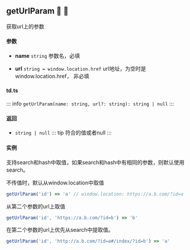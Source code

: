 ## getUrlParam :tada: :100: 
获取url上的参数
#### 参数 
- **name** `string` 参数名，必填
 
- **url** `string = window.location.href` url地址，为空时是window.location.href， 非必填
 
#### td.ts
::: info
`getUrlParam(name: string, url?: string): string | null`
:::
#### 返回 
- `string | null` 
::: tip
符合的值或者null
:::
#### 实例 
支持search和hash中取值，如果search和hash中有相同的参数，则默认使用search。

不传值时，默认从window.location中取值


```ts
getUrlParam('id') => 'a' // window.location: https://a.b.com/?id=a
```
从第二个参数的url上取值


```ts
getUrlParam('id', 'https://a.b.com/?id=b') => 'b'
```
在第二个参数的url上优先从search中提取值。


```ts
getUrlParam('id', 'http://a.b.com/?id=a#/index/?id=b') => 'a'
```

